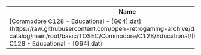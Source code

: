 <table>
<tr><th>Name</th><th>Size</th></tr>
<tr><td>[Commodore C128 - Educational - [G64].dat](https://raw.githubusercontent.com/open-retrogaming-archive/dat-catalog/main/root/basic/TOSEC/Commodore/C128/Educational/[G64]/Commodore C128 - Educational - [G64].dat)</td><td>2933</td></tr>
</table>

